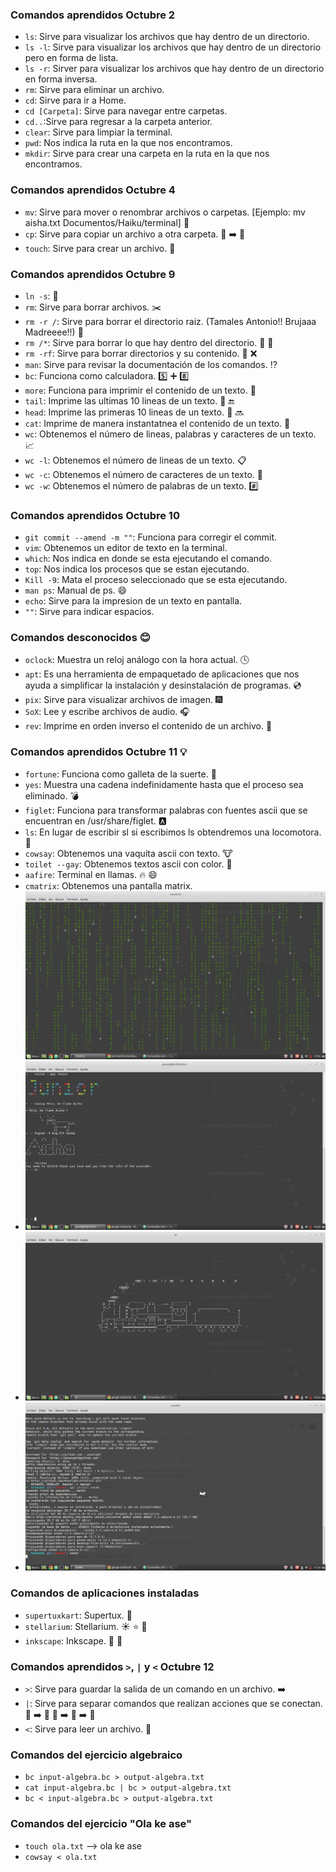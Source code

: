 ### Comandos aprendidos Octubre 2
* `ls`: Sirve para visualizar los archivos que hay dentro de un directorio.
* `ls -l`: Sirve para visualizar los archivos que hay dentro de un directorio pero en forma de lista.
* `ls -r`: Sirver para visualizar los archivos que hay dentro de un directorio en forma inversa.
* `rm`: Sirve para eliminar un archivo.
* `cd`: Sirve para ir a Home.
* `cd [Carpeta]`: Sirve para navegar entre carpetas.
* `cd..`:Sirve para regresar a la carpeta anterior.
* `clear`: Sirve para limpiar la terminal.
* `pwd`: Nos indica la ruta en la que nos encontramos.
* `mkdir`: Sirve para crear una carpeta en la ruta en la que nos encontramos.

### Comandos aprendidos Octubre 4
* `mv`: Sirve para mover o renombrar archivos o carpetas.
[Ejemplo: mv aisha.txt Documentos/Haiku/terminal]
:file_folder:
* `cp`: Sirve para copiar un archivo a otra carpeta. :page_facing_up: :arrow_right: :open_file_folder:
* `touch`: Sirve para crear un archivo. :page_facing_up:

### Comandos aprendidos Octubre 9
* `ln -s`:    :link:
* `rm`: Sirve para borrar archivos. :scissors:
* `rm -r /`: Sirve para borrar el directorio raiz. (Tamales Antonio!! Brujaaa Madreeee!!) :gun:
* `rm /*`: Sirve para borrar lo que hay dentro del directorio. :open_file_folder: :gun:
* `rm -rf`: Sirve para borrar directorios y su contenido. :open_file_folder: :x:
* `man`: Sirve para revisar la documentación de los comandos. :interrobang:
* `bc`: Funciona como calculadora. :five: :heavy_plus_sign: :eight:
* `more`: Funciona para imprimir el contenido de un texto. :fax:
* `tail`: Imprime las ultimas 10 lineas de un texto. :pencil: :end:
* `head`: Imprime las primeras 10 lineas de un texto. :page_facing_up: :soon:
* `cat`: Imprime de manera instantatnea el contenido de un texto. :page_with_curl:
* `wc`: Obtenemos el número de lineas, palabras y caracteres de un texto. :chart_with_upwards_trend:
* `wc -l`: Obtenemos el número de lineas de un texto. :clipboard:
* `wc -c`: Obtenemos el número de caracteres de un texto. :page_facing_up:
* `wc -w`: Obtenemos el número de palabras de un texto. :hash:

### Comandos aprendidos Octubre 10
* `git commit --amend -m ""`: Funciona para corregir el commit.
* `vim`: Obtenemos un editor de texto en la terminal.
* `which`: Nos indica en donde se esta ejecutando el comando.
* `top`: Nos indica los procesos que se estan ejecutando.
* `Kill -9`: Mata el proceso seleccionado que se esta ejecutando.
* `man ps`: Manual de ps. :smile:
* `echo`: Sirve para la impresion de un texto en pantalla.
* `""`: Sirve para indicar espacios.

### Comandos desconocidos :blush:
* `oclock`: Muestra un reloj análogo con la hora actual. :clock4:
* `apt`: Es una herramienta de empaquetado de aplicaciones que nos ayuda a simplificar la instalación y desinstalación de programas. :cd:
* `pix`: Sirve para visualizar archivos de imagen. :fireworks:
* `SoX`: Lee y escribe archivos de audio. :headphones:
* `rev`: Imprime en orden inverso el contenido de un archivo. :page_facing_up:

### Comandos aprendidos Octubre 11 :bulb:
* `fortune`: Funciona como galleta de la suerte. :cookie:
* `yes`: Muestra una cadena indefinidamente hasta que el proceso sea eliminado. :bomb:
* `figlet`: Funciona para transformar palabras con fuentes ascii que se encuentran en /usr/share/figlet. :a:
* `ls`: En lugar de escribir sl si escribimos ls obtendremos una locomotora. :steam_locomotive:
* `cowsay`: Obtenemos una vaquita ascii con texto. :cow:
* `toilet --gay`: Obtenemos textos ascii con color. :art:
* `aafire`: Terminal en llamas. :fire: :smile:
* `cmatrix`: Obtenemos una pantalla matrix. ![image](/arte/matrix.png)
* ![image](/arte/junior.png)
* ![image](/arte/locomotora.png)
* ![image](/arte/gatito.png)

### Comandos de aplicaciones instaladas
* `supertuxkart`: Supertux. :penguin:
* `stellarium`: Stellarium. :sunny: :star: :full_moon_with_face:
* `inkscape`: Inkscape. :art: :pencil:

### Comandos aprendidos `>`, `|` y `<` Octubre 12
* `>`: Sirve para guardar la salida de un comando en un archivo. :arrow_right:
* `|`: Sirve para separar comandos que realizan acciones que se conectan. :hocho: :arrow_right: :tomato: :poultry_leg: :arrow_right: :egg: :arrow_right: :stew:
* `<`: Sirve para leer un archivo. :page_facing_up:

### Comandos del ejercicio algebraico
* `bc input-algebra.bc > output-algebra.txt`
* `cat input-algebra.bc | bc > output-algebra.txt`
* `bc < input-algebra.bc > output-algebra.txt`

### Comandos del ejercicio "Ola ke ase"
* `touch ola.txt` --> ola ke ase
* `cowsay < ola.txt`
